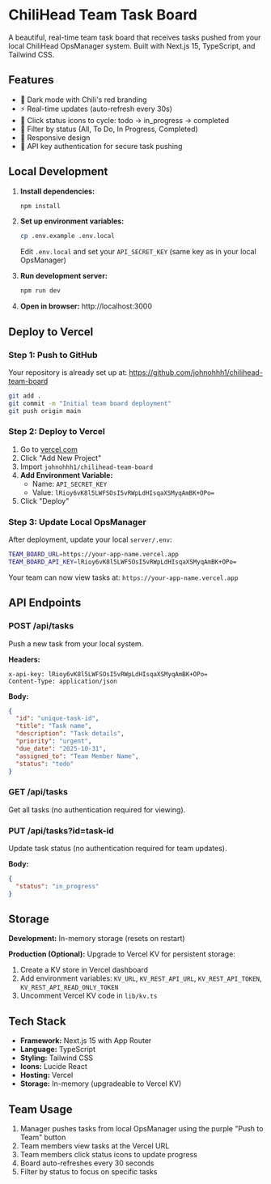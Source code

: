 # ChiliHead Team Task Board

A beautiful, real-time team task board that receives tasks pushed from your local ChiliHead OpsManager system. Built with Next.js 15, TypeScript, and Tailwind CSS.

## Features

- 🎨 Dark mode with Chili's red branding
- ⚡ Real-time updates (auto-refresh every 30s)
- 🔄 Click status icons to cycle: todo → in_progress → completed
- 🎯 Filter by status (All, To Do, In Progress, Completed)
- 📱 Responsive design
- 🔐 API key authentication for secure task pushing

## Local Development

1. **Install dependencies:**
   ```bash
   npm install
   ```

2. **Set up environment variables:**
   ```bash
   cp .env.example .env.local
   ```
   Edit `.env.local` and set your `API_SECRET_KEY` (same key as in your local OpsManager)

3. **Run development server:**
   ```bash
   npm run dev
   ```

4. **Open in browser:**
   http://localhost:3000

## Deploy to Vercel

### Step 1: Push to GitHub

Your repository is already set up at: https://github.com/johnohhh1/chilihead-team-board

```bash
git add .
git commit -m "Initial team board deployment"
git push origin main
```

### Step 2: Deploy to Vercel

1. Go to [vercel.com](https://vercel.com)
2. Click "Add New Project"
3. Import `johnohhh1/chilihead-team-board`
4. **Add Environment Variable:**
   - Name: `API_SECRET_KEY`
   - Value: `lRioy6vK8l5LWFSOsI5vRWpLdHIsqaXSMyqAmBK+OPo=`
5. Click "Deploy"

### Step 3: Update Local OpsManager

After deployment, update your local `server/.env`:

```bash
TEAM_BOARD_URL=https://your-app-name.vercel.app
TEAM_BOARD_API_KEY=lRioy6vK8l5LWFSOsI5vRWpLdHIsqaXSMyqAmBK+OPo=
```

Your team can now view tasks at: `https://your-app-name.vercel.app`

## API Endpoints

### POST /api/tasks
Push a new task from your local system.

**Headers:**
```
x-api-key: lRioy6vK8l5LWFSOsI5vRWpLdHIsqaXSMyqAmBK+OPo=
Content-Type: application/json
```

**Body:**
```json
{
  "id": "unique-task-id",
  "title": "Task name",
  "description": "Task details",
  "priority": "urgent",
  "due_date": "2025-10-31",
  "assigned_to": "Team Member Name",
  "status": "todo"
}
```

### GET /api/tasks
Get all tasks (no authentication required for viewing).

### PUT /api/tasks?id=task-id
Update task status (no authentication required for team updates).

**Body:**
```json
{
  "status": "in_progress"
}
```

## Storage

**Development:** In-memory storage (resets on restart)

**Production (Optional):** Upgrade to Vercel KV for persistent storage:

1. Create a KV store in Vercel dashboard
2. Add environment variables: `KV_URL`, `KV_REST_API_URL`, `KV_REST_API_TOKEN`, `KV_REST_API_READ_ONLY_TOKEN`
3. Uncomment Vercel KV code in `lib/kv.ts`

## Tech Stack

- **Framework:** Next.js 15 with App Router
- **Language:** TypeScript
- **Styling:** Tailwind CSS
- **Icons:** Lucide React
- **Hosting:** Vercel
- **Storage:** In-memory (upgradeable to Vercel KV)

## Team Usage

1. Manager pushes tasks from local OpsManager using the purple "Push to Team" button
2. Team members view tasks at the Vercel URL
3. Team members click status icons to update progress
4. Board auto-refreshes every 30 seconds
5. Filter by status to focus on specific tasks
